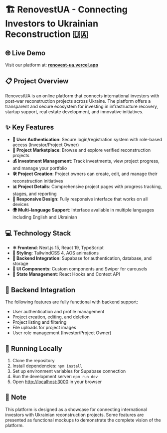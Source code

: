 # 🏗️ RenovestUA - Connecting Investors to Ukrainian Reconstruction 🇺🇦

## 🌐 Live Demo
Visit our platform at: **[renovest-ua.vercel.app](https://renovest-ua.vercel.app/)**

## 📋 Project Overview
RenovestUA is an online platform that connects international investors with post-war reconstruction projects across Ukraine. The platform offers a transparent and secure ecosystem for investing in infrastructure recovery, startup support, real estate development, and innovative initiatives.

## ✨ Key Features
- **🔐 User Authentication**: Secure login/registration system with role-based access (Investor/Project Owner)
- **🏢 Project Marketplace**: Browse and explore verified reconstruction projects
- **💰 Investment Management**: Track investments, view project progress, and manage your portfolio
- **🛠️ Project Creation**: Project owners can create, edit, and manage their reconstruction initiatives
- **📊 Project Details**: Comprehensive project pages with progress tracking, stages, and reporting
- **📱 Responsive Design**: Fully responsive interface that works on all devices
- **🌍 Multi-language Support**: Interface available in multiple languages including English and Ukrainian

## 💻 Technology Stack
- **⚛️ Frontend**: Next.js 15, React 19, TypeScript
- **🎨 Styling**: TailwindCSS 4, AOS animations
- **🔌 Backend Integration**: Supabase for authentication, database, and storage
- **🧩 UI Components**: Custom components and Swiper for carousels
- **🔄 State Management**: React Hooks and Context API

## 🔧 Backend Integration
The following features are fully functional with backend support:
- User authentication and profile management
- Project creation, editing, and deletion
- Project listing and filtering
- File uploads for project images
- User role management (Investor/Project Owner)

## 🚀 Running Locally
1. Clone the repository
2. Install dependencies: `npm install`
3. Set up environment variables for Supabase connection
4. Run the development server: `npm run dev`
5. Open [http://localhost:3000](http://localhost:3000) in your browser

## 📝 Note
This platform is designed as a showcase for connecting international investors with Ukrainian reconstruction projects. Some features are presented as functional mockups to demonstrate the complete vision of the platform.
